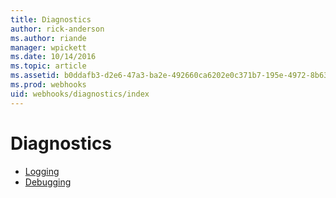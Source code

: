 ```yaml
---
title: Diagnostics
author: rick-anderson
ms.author: riande
manager: wpickett
ms.date: 10/14/2016
ms.topic: article
ms.assetid: b0ddafb3-d2e6-47a3-ba2e-492660ca6202e0c371b7-195e-4972-8b63-4e822e92e0ed
ms.prod: webhooks
uid: webhooks/diagnostics/index
---
```

# Diagnostics

* [Logging](logging.md)
* [Debugging](debugging.md)
